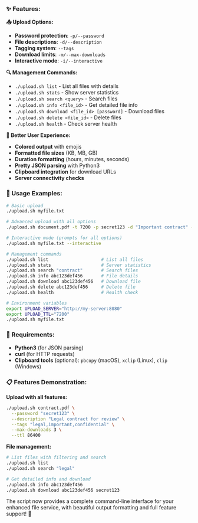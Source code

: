 ### ✨ Features:

**📤 Upload Options:**
- **Password protection**: `-p/--password`
- **File descriptions**: `-d/--description`
- **Tagging system**: `--tags`
- **Download limits**: `-m/--max-downloads`
- **Interactive mode**: `-i/--interactive`

**🔍 Management Commands:**
- `./upload.sh list` - List all files with details
- `./upload.sh stats` - Show server statistics
- `./upload.sh search <query>` - Search files
- `./upload.sh info <file_id>` - Get detailed file info
- `./upload.sh download <file_id> [password]` - Download files
- `./upload.sh delete <file_id>` - Delete files
- `./upload.sh health` - Check server health

**🎨 Better User Experience:**
- **Colored output** with emojis
- **Formatted file sizes** (KB, MB, GB)
- **Duration formatting** (hours, minutes, seconds)
- **Pretty JSON parsing** with Python3
- **Clipboard integration** for download URLs
- **Server connectivity checks**

### 🚀 Usage Examples:

```bash
# Basic upload
./upload.sh myfile.txt

# Advanced upload with all options
./upload.sh document.pdf -t 7200 -p secret123 -d "Important contract" --tags "legal,urgent" -m 5

# Interactive mode (prompts for all options)
./upload.sh myfile.txt --interactive

# Management commands
./upload.sh list                    # List all files
./upload.sh stats                   # Server statistics
./upload.sh search "contract"       # Search files
./upload.sh info abc123def456       # File details
./upload.sh download abc123def456   # Download file
./upload.sh delete abc123def456     # Delete file
./upload.sh health                  # Health check

# Environment variables
export UPLOAD_SERVER="http://my-server:8080"
export UPLOAD_TTL="7200"
./upload.sh myfile.txt
```

### 🔧 Requirements:
- **Python3** (for JSON parsing)
- **curl** (for HTTP requests)
- **Clipboard tools** (optional): `pbcopy` (macOS), `xclip` (Linux), `clip` (Windows)

### 📋 Features Demonstration:

**Upload with all features:**
```bash
./upload.sh contract.pdf \
  --password "secret123" \
  --description "Legal contract for review" \
  --tags "legal,important,confidential" \
  --max-downloads 3 \
  --ttl 86400
```

**File management:**
```bash
# List files with filtering and search
./upload.sh list
./upload.sh search "legal"

# Get detailed info and download
./upload.sh info abc123def456
./upload.sh download abc123def456 secret123
```

The script now provides a complete command-line interface for your enhanced file service, with beautiful output formatting and full feature support! 🎉
